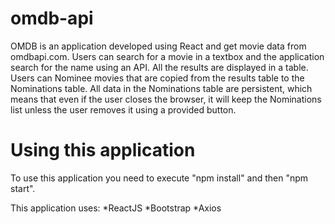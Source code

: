 # omdb-api

OMDB is an application developed using React and get movie data from omdbapi.com. Users can search for a movie in a textbox and the application search for the name using an API. All the results are displayed in a table. Users can Nominee movies that are copied from the results table to the Nominations table. All data in the Nominations table are persistent, which means that even if the user closes the browser, it will keep the Nominations list unless the user removes it using a provided button.

# Using this application

To use this application you need to execute "npm install" and then "npm start".

This application uses:
*ReactJS
*Bootstrap
*Axios

